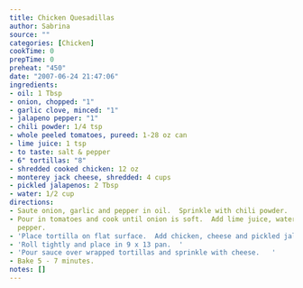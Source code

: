 ```yaml
---
title: Chicken Quesadillas
author: Sabrina
source: ""
categories: [Chicken]
cookTime: 0
prepTime: 0
preheat: "450"
date: "2007-06-24 21:47:06"
ingredients:
- oil: 1 Tbsp
- onion, chopped: "1"
- garlic clove, minced: "1"
- jalapeno pepper: "1"
- chili powder: 1/4 tsp
- whole peeled tomatoes, pureed: 1-28 oz can
- lime juice: 1 tsp
- to taste: salt & pepper
- 6" tortillas: "8"
- shredded cooked chicken: 12 oz
- monterey jack cheese, shredded: 4 cups
- pickled jalapenos: 2 Tbsp
- water: 1/2 cup
directions:
- Saute onion, garlic and pepper in oil.  Sprinkle with chili powder.
- Pour in tomatoes and cook until onion is soft.  Add lime juice, water, salt and
  pepper.
- 'Place tortilla on flat surface.  Add chicken, cheese and pickled jalapeno. '
- 'Roll tightly and place in 9 x 13 pan.  '
- 'Pour sauce over wrapped tortillas and sprinkle with cheese.   '
- Bake 5 - 7 minutes.
notes: []
---
```


